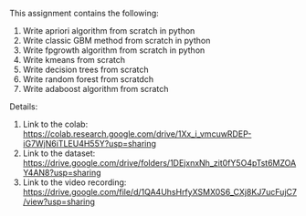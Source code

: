 This assignment contains the following:
1. Write apriori algorithm from scratch in python
2. Write classic GBM method from scratch in python 
3. Write fpgrowth algorithm from scratch in python 
4. Write kmeans from scratch 
5.  Write decision trees from scratch 
6. Write random forest from scratdch 
7. Write adaboost algorithm from scratch


Details:
1. Link to the colab: https://colab.research.google.com/drive/1Xx_i_vmcuwRDEP-iG7WjN6iTLEU4H55Y?usp=sharing
2. Link to the dataset: https://drive.google.com/drive/folders/1DEjxnxNh_zit0fY5O4pTst6MZOAY4AN8?usp=sharing
3. Link to the video recording: https://drive.google.com/file/d/1QA4UhsHrfyXSMX0S6_CXj8KJ7ucFujC7/view?usp=sharing

 
